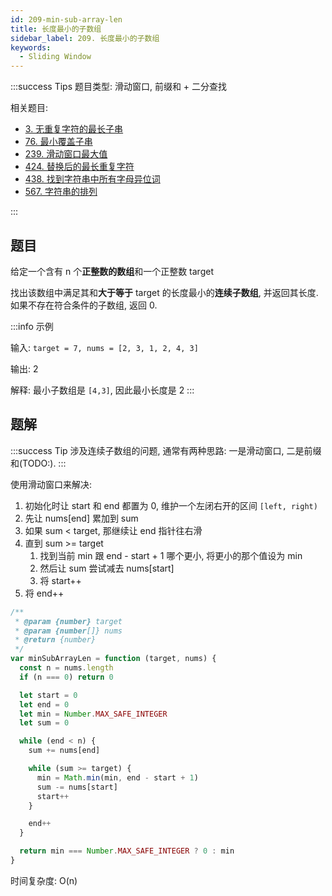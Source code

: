 ```yaml
---
id: 209-min-sub-array-len
title: 长度最小的子数组
sidebar_label: 209. 长度最小的子数组
keywords:
  - Sliding Window
---
```


:::success Tips
题目类型: 滑动窗口, 前缀和 + 二分查找

相关题目:

- [3. 无重复字符的最长子串](/leetcode/medium/3-length-of-longest-substring)
- [76. 最小覆盖子串](/leetcode/hard/76-min-window)
- [239. 滑动窗口最大值](/leetcode/hard/239-max-sliding-window)
- [424. 替换后的最长重复字符](/leetcode/medium/424-character-replacement)
- [438. 找到字符串中所有字母异位词](/leetcode/medium/438-find-anagrams)
- [567. 字符串的排列](/leetcode/medium/567-check-inclusion)

:::

## 题目

给定一个含有 n 个**正整数的数组**和一个正整数 target

找出该数组中满足其和**大于等于** target 的长度最小的**连续子数组**, 并返回其长度. 如果不存在符合条件的子数组, 返回 0.

:::info 示例

输入: `target = 7, nums = [2, 3, 1, 2, 4, 3]`

输出: 2

解释: 最小子数组是 `[4,3]`, 因此最小长度是 2
:::

## 题解

:::success Tip
涉及连续子数组的问题, 通常有两种思路: 一是滑动窗口, 二是前缀和(TODO:).
:::

使用滑动窗口来解决:

1. 初始化时让 start 和 end 都置为 0, 维护一个左闭右开的区间 `[left, right)`
2. 先让 nums[end] 累加到 sum
3. 如果 sum < target, 那继续让 end 指针往右滑
4. 直到 sum >= target
   1. 找到当前 min 跟 end - start + 1 哪个更小, 将更小的那个值设为 min
   2. 然后让 sum 尝试减去 nums[start]
   3. 将 start++
5. 将 end++

```ts
/**
 * @param {number} target
 * @param {number[]} nums
 * @return {number}
 */
var minSubArrayLen = function (target, nums) {
  const n = nums.length
  if (n === 0) return 0

  let start = 0
  let end = 0
  let min = Number.MAX_SAFE_INTEGER
  let sum = 0

  while (end < n) {
    sum += nums[end]

    while (sum >= target) {
      min = Math.min(min, end - start + 1)
      sum -= nums[start]
      start++
    }

    end++
  }

  return min === Number.MAX_SAFE_INTEGER ? 0 : min
}
```

时间复杂度: O(n)
